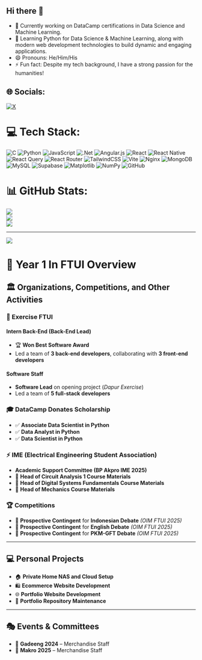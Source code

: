 ## Hi there 👋

- 🔭 Currently working on DataCamp certifications in Data Science and Machine Learning.
- 🌱 Learning Python for Data Science & Machine Learning, along with modern web development technologies to build dynamic and engaging applications.
- 😄 Pronouns: He/Him/His
- ⚡ Fun fact: Despite my tech background, I have a strong passion for the humanities!


## 🌐 Socials:
[![X](https://img.shields.io/badge/X-black.svg?logo=X&logoColor=white)](https://x.com/@hotcrmlhis) 

# 💻 Tech Stack:
![C](https://img.shields.io/badge/c-%2300599C.svg?style=flat&logo=c&logoColor=white) ![Python](https://img.shields.io/badge/python-3670A0?style=flat&logo=python&logoColor=ffdd54) ![JavaScript](https://img.shields.io/badge/javascript-%23323330.svg?style=flat&logo=javascript&logoColor=%23F7DF1E) ![.Net](https://img.shields.io/badge/.NET-5C2D91?style=flat&logo=.net&logoColor=white) ![Angular.js](https://img.shields.io/badge/angular.js-%23E23237.svg?style=flat&logo=angularjs&logoColor=white) ![React](https://img.shields.io/badge/react-%2320232a.svg?style=flat&logo=react&logoColor=%2361DAFB) ![React Native](https://img.shields.io/badge/react_native-%2320232a.svg?style=flat&logo=react&logoColor=%2361DAFB) ![React Query](https://img.shields.io/badge/-React%20Query-FF4154?style=flat&logo=react%20query&logoColor=white) ![React Router](https://img.shields.io/badge/React_Router-CA4245?style=flat&logo=react-router&logoColor=white) ![TailwindCSS](https://img.shields.io/badge/tailwindcss-%2338B2AC.svg?style=flat&logo=tailwind-css&logoColor=white) ![Vite](https://img.shields.io/badge/vite-%23646CFF.svg?style=flat&logo=vite&logoColor=white) ![Nginx](https://img.shields.io/badge/nginx-%23009639.svg?style=flat&logo=nginx&logoColor=white) ![MongoDB](https://img.shields.io/badge/MongoDB-%234ea94b.svg?style=flat&logo=mongodb&logoColor=white) ![MySQL](https://img.shields.io/badge/mysql-4479A1.svg?style=flat&logo=mysql&logoColor=white) ![Supabase](https://img.shields.io/badge/Supabase-3ECF8E?style=flat&logo=supabase&logoColor=white) ![Matplotlib](https://img.shields.io/badge/Matplotlib-%23ffffff.svg?style=flat&logo=Matplotlib&logoColor=black) ![NumPy](https://img.shields.io/badge/numpy-%23013243.svg?style=flat&logo=numpy&logoColor=white) ![GitHub](https://img.shields.io/badge/github-%23121011.svg?style=flat&logo=github&logoColor=white)
# 📊 GitHub Stats:
![](https://github-readme-stats.vercel.app/api?username=Misc46&theme=dark&hide_border=false&include_all_commits=false&count_private=false)<br/>
![](https://nirzak-streak-stats.vercel.app/?user=Misc46&theme=dark&hide_border=false)<br/>
![](https://github-readme-stats.vercel.app/api/top-langs/?username=Misc46&theme=dark&hide_border=false&include_all_commits=false&count_private=false&layout=compact)

---
[![](https://visitcount.itsvg.in/api?id=Misc46&icon=0&color=0)](https://visitcount.itsvg.in)

<!-- Proudly created with GPRM ( https://gprm.itsvg.in ) -->

# 📌 Year 1 In FTUI Overview  

## 🏛 Organizations, Competitions, and Other Activities  

### 🚀 Exercise FTUI  
#### **Intern Back-End (Back-End Lead)**  
- 🏆 **Won Best Software Award**  
- Led a team of **3 back-end developers**, collaborating with **3 front-end developers**  

#### **Software Staff**  
- **Software Lead** on opening project (*Dapur Exercise*)  
- Led a team of **5 full-stack developers**  

### 🎓 DataCamp Donates Scholarship  
- ✅ **Associate Data Scientist in Python**  
- ✅ **Data Analyst in Python**  
- ✅ **Data Scientist in Python**  

### ⚡ IME (Electrical Engineering Student Association)  
- **Academic Support Committee (BP Akpro IME 2025)**  
- 📖 **Head of Circuit Analysis 1 Course Materials**  
- 📖 **Head of Digital Systems Fundamentals Course Materials**  
- 📖 **Head of Mechanics Course Materials**  

### 🏆 Competitions  
- 🎤 **Prospective Contingent** for **Indonesian Debate** *(OIM FTUI 2025)*  
- 🎤 **Prospective Contingent** for **English Debate** *(OIM FTUI 2025)*  
- 🎤 **Prospective Contingent** for **PKM-GFT Debate** *(OIM FTUI 2025)*  

---

## 💻 Personal Projects  
- 🏠 **Private Home NAS and Cloud Setup**  
- 🛍 **Ecommerce Website Development**  
- 🌐 **Portfolio Website Development**  
- 📂 **Portfolio Repository Maintenance**  

---

## 🎭 Events & Committees  
- 🎨 **Gadeeng 2024** – Merchandise Staff  
- 🎨 **Makro 2025** – Merchandise Staff  

